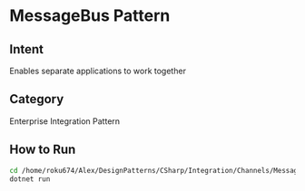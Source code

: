 # MessageBus Pattern

## Intent
Enables separate applications to work together

## Category
Enterprise Integration Pattern

## How to Run
```bash
cd /home/roku674/Alex/DesignPatterns/CSharp/Integration/Channels/MessageBus
dotnet run
```
